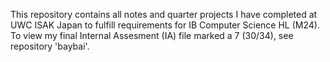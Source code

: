 This repository contains all notes and quarter projects I have completed at UWC ISAK Japan to fulfill requirements for IB Computer Science HL (M24). To view my final Internal Assesment (IA) file marked a 7 (30/34), see repository 'baybai'.
